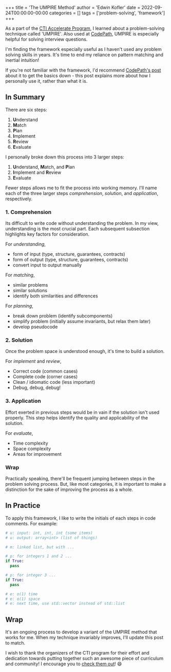+++
title = 'The UMPIRE Method'
author = 'Edwin Kofler'
date = 2022-09-24T00:00:00-00:00
categories = []
tags = ['problem-solving', 'framework']
+++


As a part of the [CTI Accelerate Program](https://computingtalentinitiative.org/accelerate/), I learned about a problem-solving technique called 'UMPIRE'. Also used at [CodePath](https://www.codepath.org), UMPIRE is especially helpful for solving interview questions.

I'm finding the framework especially useful as I haven't used any problem solving skills in years. It's time to end my reliance on pattern matching and inertial intuition!

If you're not familiar with the framework, I'd recommend [CodePath's post](https://guides.codepath.com/compsci/UMPIRE-Interview-Strategy) about it to get the basics down - this post explains more about how I personally use it, rather than what it is.

## In Summary

There are six steps:

1. **U**nderstand
2. **M**atch
3. **P**lan
4. **I**mplement
5. **R**eview
6. **E**valuate

I personally broke down this process into 3 larger steps:

1. **U**nderstand, **M**atch, and **P**lan
2. **I**mplement and **R**eview
3. **E**valuate

Fewer steps allows me to fit the process into working memory. I'll name each of the three larger steps _comprehension_, _solution_, and _application_, respectively.

### 1. Comprehension

Its difficult to write code without understanding the problem. In my view, understanding is the most crucial part. Each subsequent subsection highlights key factors for consideration.

For _understanding_,

- form of input (type, structure, guarantees, contracts)
- form of output (type, structure, guarantees, contracts)
- convert input to output manually

For _matching_,

- similar problems
- similar solutions
- identify both similarities and differences

For _planning_,

- break down problem (identify subcomponents)
- simplify problem (initially assume invariants, but relax them later)
- develop pseudocode

### 2. Solution

Once the problem space is understood enough, it's time to build a solution.

For _implement_ and _review_,

- Correct code (common cases)
- Complete code (corner cases)
- Clean / idiomatic code (less important)
- Debug, debug, debug!

### 3. Application

Effort exerted in previous steps would be in vain if the solution isn't used properly. This step helps identify the quality and applicability of the solution.

For _evaluate_,

- Time complexity
- Space complexity
- Areas for improvement

### Wrap

Practically speaking, there'll be frequent jumping between steps in the problem solving process. But, like most categories, it is important to make a distinction for the sake of improving the process as a whole.

## In Practice

To apply this framework, I like to write the initials of each steps in code comments. For example:

```py
# u: input: int, int, int (some items)
# u: output: array<int> (list of things)

# m: linked list, but with ...

# p: for integers 1 and 2 ...
if True:
  pass

# p: for integer 3 ...
if True:
  pass

# e: o(1) time
# e: o(1) space
# e: next time, use std::vector instead of std::list
```

## Wrap

It's an ongoing process to develop a variant of the UMPIRE method that works for me. When my technique invariably improves, I'll update this post to match.

I wish to thank the organizers of the CTI program for their effort and dedication towards putting together such an awesome piece of curriculum and community! I encourage you to [check them out](https://computingtalentinitiative.org/accelerate/)! :smile:
